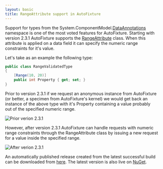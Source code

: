 ```yaml
---
layout: basic
title: RangeAttribute support in AutoFixture
---
```


<p>Support for types from the System.ComponentModel.<a href="http://msdn.microsoft.com/en-us/library/system.componentmodel.dataannotations(v=VS.90).aspx" target="_blank" title="The System.ComponentModel.DataAnnotations namespace provides attribute classes that are used to define metadata for ASP.NET Dynamic Data controls.">DataAnnotations</a> namespace is one of the most voted features for AutoFixture. Starting with version 2.3.1 AutoFixture supports the <a href="http://msdn.microsoft.com/en-us/library/system.componentmodel.dataannotations.rangeattribute(v=VS.90).aspx" target="_blank" title="Specifies the numeric range constraints for the value of a data field.">RangeAttribute</a> class.&#0160;When this attribute is applied on a data field it can specify the numeric range constraints for it&#39;s value.</p>
<p>Let&#39;s take as an example the following type:</p>

``` csharp
public class RangeValidatedType
{
    [Range(10, 20)]
    public int Property { get; set; }
}
```

<p>Prior to version 2.3.1 if&#0160;we request an anonymous instance from AutoFixture (or better,&#0160;a specimen from AutoFixture&#39;s kernel) we would get back an instance of the above type with it&#39;s Property containing a value probably out of the specified numeric range.</p>
<p><img src="http://farm9.staticflickr.com/8352/8398554262_e0f7efe6ef_o.png" title="Prior verion 2.3.1" alt="Prior verion 2.3.1" /></p>

<p>However, after version 2.3.1 AutoFixture can handle requests with&#0160;numeric range constraints through the RangeAttribute class&#0160;by issuing a new request for a value inside the specified range.</p>
<p><img src="http://farm9.staticflickr.com/8045/8397465809_4ba5a4b147_o.png" title="After verion 2.3.1" alt="After verion 2.3.1" /></p>

<p>An automatically published release created from the latest successful build can be downloaded from <a href="http://autofixture.codeplex.com/releases/view/73230" target="_blank" title="AutoFixture - Downloads">here</a>.&#0160;The latest version is also live on&#0160;<a href="http://nuget.org/List/Packages/AutoFixture" target="_blank" title="AutoFixture - Package">NuGet</a>.</p>

